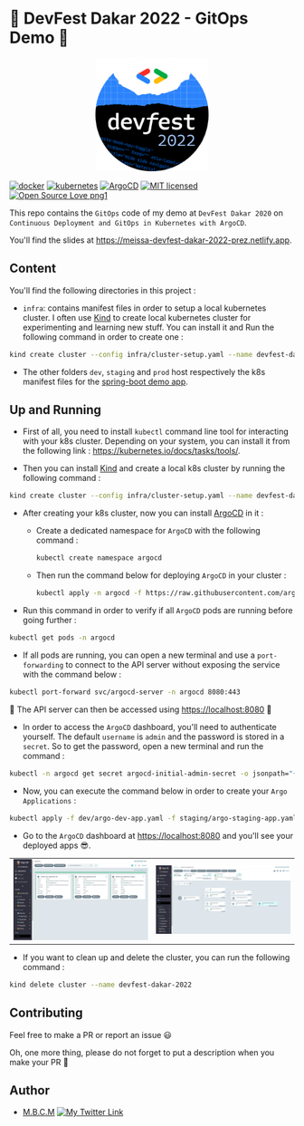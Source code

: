 # 🚀 DevFest Dakar 2022 - GitOps Demo 🚀

<p align="center">
  <a href="https://gdg.community.dev/events/details/google-gdg-dakar-presents-devfest-dakar-22/" target="blank"><img src="./screenshots/devfest-2022.png" width="200" alt="Devfest-2022" /></a>
</p>

[![docker](https://img.shields.io/badge/docker-3776AB?style=for-the-badge&logo=docker&logoColor=white)](https://img.shields.io/badge/docker-3776AB?style=for-the-badge&logo=docker&logoColor=white)
[![kubernetes](https://img.shields.io/badge/kubernetes-3776AB?style=for-the-badge&logo=kubernetes&logoColor=white)](https://img.shields.io/badge/kubernetes-3776AB?style=for-the-badge&logo=kubernetes&logoColor=white)
[![ArgoCD](https://img.shields.io/badge/argocd-3776AB?style=for-the-badge&logo=argo&logoColor=white)](https://img.shields.io/badge/argo-3776AB?style=for-the-badge&logo=argo&logoColor=white)
[![MIT licensed](https://img.shields.io/badge/license-mit-blue?style=for-the-badge&logo=appveyor)](./LICENSE)
[![Open Source Love png1](https://badges.frapsoft.com/os/v1/open-source.png?v=103)](https://github.com/ellerbrock/open-source-badges/)

This repo contains the `GitOps` code of my demo at `DevFest Dakar 2020` on `Continuous Deployment and GitOps in Kubernetes with ArgoCD`.


You'll find the slides at <https://meissa-devfest-dakar-2022-prez.netlify.app>.

## Content

You'll find the following directories in this project :

- `infra`: contains manifest files in order to setup a local kubernetes cluster.
I often use [Kind](https://kind.sigs.k8s.io/docs/user/quick-start/) to create local kubernetes cluster for experimenting and learning new stuff. You can install it and Run the following command in order to create one :

```bash
kind create cluster --config infra/cluster-setup.yaml --name devfest-dakar-2022
```

- The other folders `dev`, `staging` and `prod` host respectively the k8s manifest files for the [spring-boot demo app](https://github.com/PapiHack/devfest-dakar-2022-demo-app).

## Up and Running

- First of all, you need to install `kubectl` command line tool for interacting with your k8s cluster. Depending on your system, you can install it from the following link : <https://kubernetes.io/docs/tasks/tools/>.

- Then you can install [Kind](https://kind.sigs.k8s.io/docs/user/quick-start/) and create a local k8s cluster by running the following command :

```bash
kind create cluster --config infra/cluster-setup.yaml --name devfest-dakar-2022
```

- After creating your k8s cluster, now you can install [ArgoCD](https://argo-cd.readthedocs.io/en/stable/) in it :

    - Create a dedicated namespace for `ArgoCD` with the following command :

        ```bash
        kubectl create namespace argocd
        ``` 
    - Then run the command below for deploying `ArgoCD` in your cluster :

        ```bash
        kubectl apply -n argocd -f https://raw.githubusercontent.com/argoproj/argo-cd/stable/manifests/install.yaml
        ``` 

- Run this command in order to verify if all `ArgoCD` pods are running before going further :

```bash
kubectl get pods -n argocd
```

- If all pods are running, you can open a new terminal and use a `port-forwarding` to connect to the API server without exposing the service with the command below :

```bash
kubectl port-forward svc/argocd-server -n argocd 8080:443
```

🚨 The API server can then be accessed using <https://localhost:8080> 🚨

- In order to access the `ArgoCD` dashboard, you'll need to authenticate yourself. The default `username` is `admin` and the password is stored in a `secret`. So to get the password, open a new terminal and run the command :

```bash
kubectl -n argocd get secret argocd-initial-admin-secret -o jsonpath="{.data.password}" | base64 -d; echo
```

- Now, you can execute the command below in order to create your `Argo Applications` :

```bash
kubectl apply -f dev/argo-dev-app.yaml -f staging/argo-staging-app.yaml -f prod/argo-prod-app.yaml
```

- Go to the `ArgoCD` dashboard at <https://localhost:8080> and you'll see your deployed apps 😎.

<table>
    <tr>
        <td><img src="./screenshots/home.png" /></td>
        <td><img src="./screenshots/dev-app-viz.png" /></td>
    </tr>
</table>

- If you want to clean up and delete the cluster, you can run the following command :

```bash
kind delete cluster --name devfest-dakar-2022
```


## Contributing

Feel free to make a PR or report an issue 😃

Oh, one more thing, please do not forget to put a description when you make your PR 🙂

## Author

- [M.B.C.M](https://itdev.sn)
[![My Twitter Link](https://img.shields.io/twitter/follow/the_it_dev?style=social)](https://twitter.com/the_it_dev)

